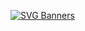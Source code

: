 [![SVG Banners](https://svg-banners.vercel.app/api?type=glitch&text1=Elsa-wirda🤹&width=200&height=300)](https://github.com/Akshay090/svg-banners)
